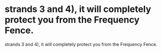 # strands 3 and 4), it will completely protect you from the Frequency Fence.

strands 3 and 4), it will completely protect you from the Frequency Fence.
